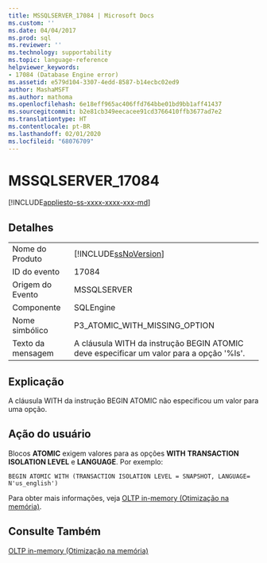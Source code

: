 ```yaml
---
title: MSSQLSERVER_17084 | Microsoft Docs
ms.custom: ''
ms.date: 04/04/2017
ms.prod: sql
ms.reviewer: ''
ms.technology: supportability
ms.topic: language-reference
helpviewer_keywords:
- 17084 (Database Engine error)
ms.assetid: e579d104-3307-4edd-8587-b14ecbc02ed9
author: MashaMSFT
ms.author: mathoma
ms.openlocfilehash: 6e18eff965ac406ffd764bbe01bd9bb1aff41437
ms.sourcegitcommit: b2e81cb349eecacee91cd3766410ffb3677ad7e2
ms.translationtype: HT
ms.contentlocale: pt-BR
ms.lasthandoff: 02/01/2020
ms.locfileid: "68076709"
---
```

# <a name="mssqlserver_17084"></a>MSSQLSERVER_17084
[!INCLUDE[appliesto-ss-xxxx-xxxx-xxx-md](../../includes/appliesto-ss-xxxx-xxxx-xxx-md.md)]
  
## <a name="details"></a>Detalhes  
  
|||  
|-|-|  
|Nome do Produto|[!INCLUDE[ssNoVersion](../../includes/ssnoversion-md.md)]|  
|ID do evento|17084|  
|Origem do Evento|MSSQLSERVER|  
|Componente|SQLEngine|  
|Nome simbólico|P3_ATOMIC_WITH_MISSING_OPTION|  
|Texto da mensagem|A cláusula WITH da instrução BEGIN ATOMIC deve especificar um valor para a opção '%ls'.|  
  
## <a name="explanation"></a>Explicação  
A cláusula WITH da instrução BEGIN ATOMIC não especificou um valor para uma opção.  
  
## <a name="user-action"></a>Ação do usuário  
Blocos **ATOMIC** exigem valores para as opções **WITH** **TRANSACTION ISOLATION LEVEL** e **LANGUAGE**. Por exemplo:  
  
```  
BEGIN ATOMIC WITH (TRANSACTION ISOLATION LEVEL = SNAPSHOT, LANGUAGE= N'us_english')  
```  
  
Para obter mais informações, veja [OLTP in-memory &#40;Otimização na memória&#41;](~/relational-databases/in-memory-oltp/in-memory-oltp-in-memory-optimization.md).  
  
## <a name="see-also"></a>Consulte Também  
[OLTP in-memory &#40;Otimização na memória&#41;](~/relational-databases/in-memory-oltp/in-memory-oltp-in-memory-optimization.md)  
  
